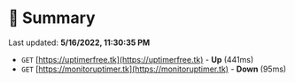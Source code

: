 # 📖 Summary
Last updated: **5/16/2022, 11:30:35 PM**

- `GET` [https://uptimerfree.tk](https://uptimerfree.tk) - **Up** (441ms)
- `GET` [https://monitoruptimer.tk](https://monitoruptimer.tk) - **Down** (95ms)
